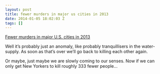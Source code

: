 ```yaml
---
layout: post
title: fewer murders in major us cities in 2013
date: 2014-01-05 18:02:03 Z
tags: []
---
```

[Fewer murders in major U.S. cities in 2013](http://news.yahoo.com/fewer-murders-major-american-cities-2013-210826237.html)

Well it’s probably just an anomaly, like probably tranquillisers in the water-supply. As soon as that’s over we’ll go back to killing each other again.

Or maybe, just maybe we are slowly coming to our senses. Now if we can only get New Yorkers to kill roughly 333 fewer people…
